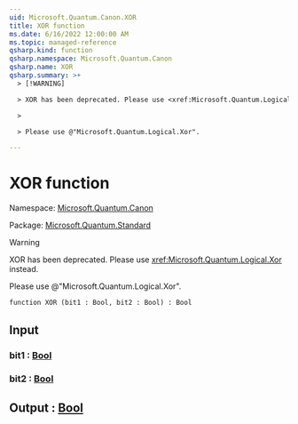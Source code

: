 ```yaml
---
uid: Microsoft.Quantum.Canon.XOR
title: XOR function
ms.date: 6/16/2022 12:00:00 AM
ms.topic: managed-reference
qsharp.kind: function
qsharp.namespace: Microsoft.Quantum.Canon
qsharp.name: XOR
qsharp.summary: >+
  > [!WARNING]

  > XOR has been deprecated. Please use <xref:Microsoft.Quantum.Logical.Xor> instead.

  >

  > Please use @"Microsoft.Quantum.Logical.Xor".

---
```


# XOR function

Namespace: [Microsoft.Quantum.Canon](xref:Microsoft.Quantum.Canon)

Package: [Microsoft.Quantum.Standard](https://nuget.org/packages/Microsoft.Quantum.Standard)


> [!WARNING]
> XOR has been deprecated. Please use <xref:Microsoft.Quantum.Logical.Xor> instead.
>
> Please use @"Microsoft.Quantum.Logical.Xor".



```qsharp
function XOR (bit1 : Bool, bit2 : Bool) : Bool
```


## Input

### bit1 : [Bool](xref:microsoft.quantum.qsharp.valueliterals#bool-literals)




### bit2 : [Bool](xref:microsoft.quantum.qsharp.valueliterals#bool-literals)





## Output : [Bool](xref:microsoft.quantum.qsharp.valueliterals#bool-literals)

